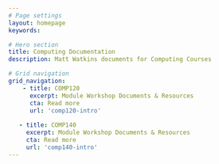 ```yaml
---
# Page settings
layout: homepage
keywords:

# Hero section
title: Computing Documentation 
description: Matt Watkins documents for Computing Courses

# Grid navigation
grid_navigation:
    - title: COMP120
      excerpt: Module Workshop Documents & Resources
      cta: Read more
      url: 'comp120-intro'
     
   - title: COMP140
     excerpt: Module Workshop Documents & Resources
     cta: Read more
     url: 'comp140-intro'      
---
```



<!--stackedit_data:
eyJoaXN0b3J5IjpbLTExNTExODk3MjMsNjQ5MjgzOTI3LC0xNj
Q1OTYxODMzLDM0NTMxMTEzNV19
-->